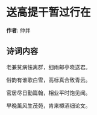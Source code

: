 # 送高提干暂过行在

**作者**: 仲并

## 诗词内容

老兼贫病怯离群，细雨邮亭晓送君。

俗韵有谁歌白雪，高标真合致青云。

官居尽日勤篇翰，相业平时饱见闻。

早晚薰风生茂苑，肯来樽酒细论文。

